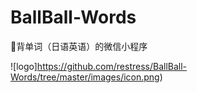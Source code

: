 # BallBall-Words
:bow:背单词（日语英语）的微信小程序

![logo]https://github.com/restress/BallBall-Words/tree/master/images/icon.png)
